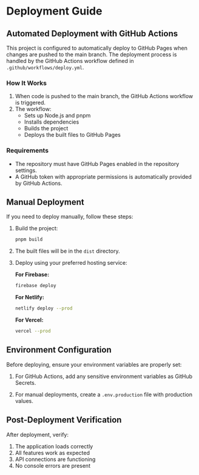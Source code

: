 # Deployment Guide

## Automated Deployment with GitHub Actions

This project is configured to automatically deploy to GitHub Pages when changes are pushed to the main branch. The deployment process is handled by the GitHub Actions workflow defined in `.github/workflows/deploy.yml`.

### How It Works

1. When code is pushed to the main branch, the GitHub Actions workflow is triggered.
2. The workflow:
   - Sets up Node.js and pnpm
   - Installs dependencies
   - Builds the project
   - Deploys the built files to GitHub Pages

### Requirements

- The repository must have GitHub Pages enabled in the repository settings.
- A GitHub token with appropriate permissions is automatically provided by GitHub Actions.

## Manual Deployment

If you need to deploy manually, follow these steps:

1. Build the project:
   ```bash
   pnpm build
   ```

2. The built files will be in the `dist` directory.

3. Deploy using your preferred hosting service:

   **For Firebase:**
   ```bash
   firebase deploy
   ```

   **For Netlify:**
   ```bash
   netlify deploy --prod
   ```

   **For Vercel:**
   ```bash
   vercel --prod
   ```

## Environment Configuration

Before deploying, ensure your environment variables are properly set:

1. For GitHub Actions, add any sensitive environment variables as GitHub Secrets.

2. For manual deployments, create a `.env.production` file with production values.

## Post-Deployment Verification

After deployment, verify:

1. The application loads correctly
2. All features work as expected
3. API connections are functioning
4. No console errors are present